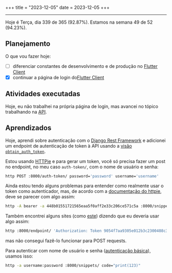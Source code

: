 +++
title = "2023-12-05"
date = 2023-12-05
+++

---

Hoje é Terça, dia 339 de 365 (92.87%). Estamos na semana 49 de 52 (94.23%).

## Planejamento

O que vou fazer hoje:

- [ ] diferenciar constantes de desenvolvimento e de produção no [Flutter Client](https://github.com/OmnicodeSolutions/luisa_drf_flutter_client)
- [x] continuar a página de login do[Flutter Client](https://github.com/OmnicodeSolutions/luisa_drf_flutter_client)

## Atividades executadas

Hoje, eu não trabalhei na própria página de login, mas avancei no tópico trabalhando na [API](https://github.com/OmnicodeSolutions/luisa_drf_tutorial).

## Aprendizados

Hoje, aprendi sobre autenticação com o [Django Rest Framework](https://www.django-rest-framework.org/) e adicionei um endpoint de autenticação de token à API usando a [visão `obtain_auth_token`](https://www.django-rest-framework.org/api-guide/authentication/#by-exposing-an-api-endpoint).

Estou usando [HTTPie](https://httpie.io/) e para gerar um token, você só precisa fazer um post no endpoint, no meu caso `auth-token/`, com o nome de usuário e senha:

```bash
http POST :8000/auth-token/ password='password' username='username'
```

Ainda estou tendo alguns problemas para entender como realmente usar o token como autenticador, mas, de acordo com a [documentação do httpie](https://httpie.io/docs/cli/authentication), deve se parecer com algo assim:

```bash
http -A bearer -a 448b01551721565eaa5f0aff2e33c206ce571c5a :8000/snippets/ code="print(123)"
```

Também encontrei alguns sites (como [este](https://simpleisbetterthancomplex.com/tutorial/2018/11/22/how-to-implement-token-authentication-using-django-rest-framework.html)) dizendo que eu deveria usar algo assim:

```bash
http :8000/endpoint/ 'Authorization: Token 9054f7aa9305e012b3c2300408c3dfdf390fcddf'
```

mas não consegui fazê-lo funcionar para POST requests.

Para autenticar com nome de usuário e senha ([autenticação básica](https://httpie.io/docs/cli/basic-auth)), usamos isso:

```bash
http -a username:password :8000/snippets/ code="print(123)"
```
